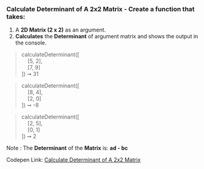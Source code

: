 ### Calculate Determinant of A 2x2 Matrix - Create a function that takes: 

1. A **2D Matrix (2 x 2)** as an argument. 
1. **Calculates** the **Determinant** of argument matrix and shows the output in the console.

> calculateDeterminant([<br/>&nbsp;&nbsp;&nbsp;&nbsp;[5, 2],<br/>&nbsp;&nbsp;&nbsp;&nbsp;[7, 9]<br/>]) ➞ 31 

> calculateDeterminant([<br/>&nbsp;&nbsp;&nbsp;&nbsp;[8, 4],<br/>&nbsp;&nbsp;&nbsp;&nbsp;[2, 0]<br/>]) ➞ -8

> calculateDeterminant([<br/>&nbsp;&nbsp;&nbsp;&nbsp;[2, 5],<br/>&nbsp;&nbsp;&nbsp;&nbsp;[0, 1]<br/>]) ➞ 2

Note : The **Determinant** of the **Matrix** is: **ad - bc**

Codepen Link: [Calculate Determinant of A 2x2 Matrix](https://codepen.io/javascriptstudent/pen/oNbvjpR?editors=0012)